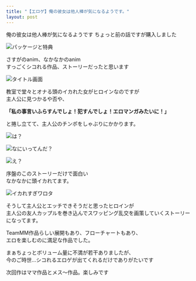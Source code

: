 ```yaml
---
title: "【エロゲ】俺の彼女は他人棒が気になるようです。"
layout: post
---
```


俺の彼女は他人棒が気になるようです
ちょっと前の話ですが購入しました

![パッケージと特典](https://radicalgrimoire.github.io/assets/images/posts/2020-09-28-01/2020-09-28-01.01.JPG)

さすがのanim、なかなかのanim  
すっごくシコれる作品、ストーリーだったと思います  

![タイトル画面](https://radicalgrimoire.github.io/assets/images/posts/2020-09-28-01/2020-09-28-01.02.jpg)


教室で堂々とオナる頭のイカれた女がヒロインなのですが  
主人公に見つかるや否や、  

**「私の事言いふらすんでしょ！犯すんでしょ！エロマンガみたいに！」**

と捲し立てて、主人公のチンポをしゃぶりにかかります。

![は？](https://radicalgrimoire.github.io/assets/images/posts/2020-09-28-01/2020-09-28-01.03.jpg)

![なにいってんだ？](https://radicalgrimoire.github.io/assets/images/posts/2020-09-28-01/2020-09-28-01.04.jpg)


![え？](https://radicalgrimoire.github.io/assets/images/posts/2020-09-28-01/2020-09-28-01.05.jpg)

序盤のこのストーリーだけで面白い  
なかなかに頭イカれてます。

![イカれすぎワロタ](https://radicalgrimoire.github.io/assets/images/posts/2020-09-28-01/2020-09-28-01.06.jpg)


そうして主人公とエッチできそうだと思ったヒロインが  
主人公の友人カップルを巻き込んでスワッピング乱交を画策していくストーリーになってます。

TeamMM作品らしい展開もあり、フローチャートもあり、  
エロを楽しむのに満足な作品でした。

まぁちょっとボリューム量に不満が若干ありましたが、  
今のご時世…シコれるエロゲが出てくれるだけでありがたいです  

次回作はママ作品とメス～作品。楽しみです